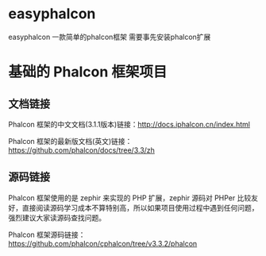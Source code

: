 # easyphalcon
easyphalcon  一款简单的phalcon框架  需要事先安装phalcon扩展

# 基础的 Phalcon 框架项目

## 文档链接

Phalcon 框架的中文文档(3.1.1版本)链接：http://docs.iphalcon.cn/index.html

Phalcon 框架的最新版文档(英文)链接：https://github.com/phalcon/docs/tree/3.3/zh

## 源码链接

Phalcon 框架使用的是 zephir 来实现的 PHP 扩展，zephir 源码对 PHPer 比较友好，直接阅读源码学习成本不算特别高，所以如果项目使用过程中遇到任何问题，强烈建议大家读源码查找问题。

Phalcon 框架源码链接：https://github.com/phalcon/cphalcon/tree/v3.3.2/phalcon
